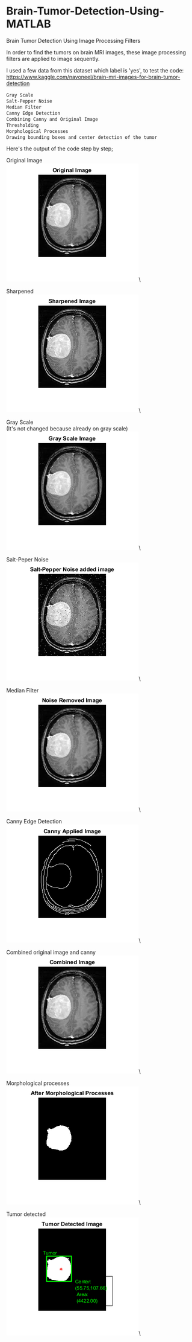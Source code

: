# Brain-Tumor-Detection-Using-MATLAB
Brain Tumor Detection Using Image Processing Filters 

In order to find the tumors on brain MRI images, these image processing filters are applied to image sequently.

I used a few data from this dataset which label is 'yes', to test the code:
https://www.kaggle.com/navoneel/brain-mri-images-for-brain-tumor-detection

```
Gray Scale
Salt-Pepper Noise 
Median Filter
Canny Edge Detection 
Combining Canny and Original Image
Thresholding
Morphological Processes
Drawing bounding boxes and center detection of the tumor
```
Here's the output of the code step by step;

Original Image\
![Original Image](Images/Original%20Image.png)\

Sharpened\
![Sharpened Image](Images/Sharpened%20Image.png)\

Gray Scale\
(It's not changed because already on gray scale)\
![Gray Scaled Image](Images/Gray%20Scale%20Image.png)\

Salt-Peper Noise\
![Gray Scaled Image](Images/Salt-Pepper%20Added%20Image.png)\

Median Filter\
![Median Filter Image](Images/Noise%20Removed%20Image.png)\


Canny Edge Detection\
![Canny Image](Images/Canny%20Applied%20Image.png)\

Combined original image and canny\
![Combined Image](Images/Combined%20Image.png)\

Morphological processes\
![Morphological Processes](Images/After%20Morphological%20Processes.png)\

Tumor detected\
![Tumor Image](Images/Tumor%20Detected%20Image.png)\

